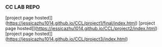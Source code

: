 ### CC LAB REPO

[project page hosted]](https://jessicazhu1014.github.io/CCL/project1/final/index.html)
[project page hosted]](https://jessicazhu1014.github.io/CCL/project2/index.html)
[project page hosted]](https://jessicazhu1014.github.io/CCL/project3/index.html)
